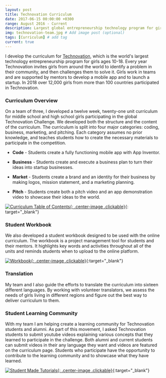 ```yaml
---
layout: post
title: Technovation Curriculum
date: 2017-06-15 00:00:00 +0300
range: August 2016 - Current
description: Largest global entrepreneurship technology program for girls
img: technovation-team.jpg # Add image post (optional)
tags: [Curriculum] # add tag
current: true
---
```


 I develop the curriculum for [Technovation](http://technovationchallenge.org/), which is the world's largest technology entrepreneurship program for girls ages 10-18. Every year Technovation invites girls from around the world to identify a problem in their community, and then challenges them to solve it. Girls work in teams and are supported by mentors to develop a mobile app and to launch a startup. In 2018 over 12,000 girls from more than 100 countries participated in Technovation.

### Curriculum Overview

On a team of three, I developed a twelve week, twenty-one unit curriculum for middle school and high school girls participating in the global Technovation Challenge. We developed both the structure and the content of the curriculum. The curriculum is split into four major categories: coding, business, marketing, and pitching. Each category assumes no prior knowledge, and teaches students how to create the necessary materials to participate in the competition.

* **Code** - Students create a fully functioning mobile app with App Inventor.

* **Business** - Students create and execute a business plan to turn their ideas into startup businesses.

* **Market** - Students create a brand and an identity for their business by making logos, mission statement, and a marketing planning.

* **Pitch** - Students create both a pitch video and an app demonstration video to showcase their ideas to the world.

[![Curriculum Table of Contents]({{site.baseurl}}/assets/img/technovation-overview-short.png){: .center-image .clickable}](http://technovationchallenge.org/curriculum-intro/registered){: target="_blank"}

###  Student Workbook

We also developed a student workbook designed to be used with the online curriculum. The workbook is a project management tool for students and their mentors. It highlights key words and activities throughout all of the units and reminds students when to upload to the online platform.

[![Workbook]({{site.baseurl}}/assets/img/technovation-workbook.jpg){: .center-image .clickable}](https://docs.google.com/document/d/1GZCx1WmMKrBncFOribsSR8gfStURr8rU5cRFE5Yilbk/edit){:target="_blank"}

### Translation
My team and I also guide the efforts to translate the curriculum into sixteen different languages. By working with volunteer translators, we assess the needs of girls living in different regions and figure out the best way to deliver curriculum to them.

### Student Learning Community
With my team I am helping create a learning community for Technovation students and alumni. As part of this movement, I asked Technovation students to submit youtube videos explaining various concepts that they learned to participate in the challenge. Both alumni and current students can submit videos in their any language they want and videos are featured on the curriculum page. Students who participate have the opportunity to contribute to the learning community and to showcase what they have learned.

[![Student Made Tutorials]({{site.baseurl}}/assets/img/student-videos.png){: .center-image .clickable}](https://www.youtube.com/playlist?list=PLcFCpaYLqF2zsXSroI4drtbvZdC5kJ6-K){:target="_blank"}